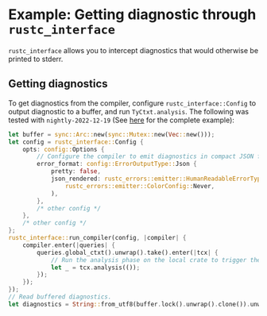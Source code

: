 # Example: Getting diagnostic through `rustc_interface`

`rustc_interface` allows you to intercept diagnostics that would otherwise be printed to stderr.

## Getting diagnostics

To get diagnostics from the compiler,
configure `rustc_interface::Config` to output diagnostic to a buffer,
and run `TyCtxt.analysis`. The following was tested
with <!-- date-check: Jan 2023 --> `nightly-2022-12-19` (See [here][example]
for the complete example):

[example]: https://github.com/rust-lang/rustc-dev-guide/blob/master/examples/rustc-driver-getting-diagnostics.rs

```rust
let buffer = sync::Arc::new(sync::Mutex::new(Vec::new()));
let config = rustc_interface::Config {
    opts: config::Options {
        // Configure the compiler to emit diagnostics in compact JSON format.
        error_format: config::ErrorOutputType::Json {
            pretty: false,
            json_rendered: rustc_errors::emitter::HumanReadableErrorType::Default(
                rustc_errors::emitter::ColorConfig::Never,
            ),
        },
        /* other config */
    },   
    /* other config */
};
rustc_interface::run_compiler(config, |compiler| {
    compiler.enter(|queries| {
        queries.global_ctxt().unwrap().take().enter(|tcx| {
            // Run the analysis phase on the local crate to trigger the type error.
            let _ = tcx.analysis(());
        });
    });
});
// Read buffered diagnostics.
let diagnostics = String::from_utf8(buffer.lock().unwrap().clone()).unwrap();
```
